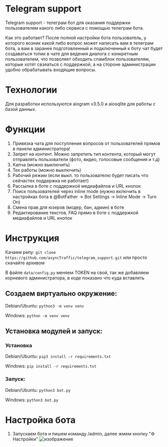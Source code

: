 # Telegram support
Telegram support - телеграм бот для оказания поддержки пользователям какого либо сервиса с помощью телеграм бота.

Как это работает? После полной настройки бота пользователь, у которого возник какой либо вопрос может написать вам в телеграм бота, а вам в заранее подготовленный и подключенный к боту чат будет создаваться топик в чате для ведения диалога с конкретным пользователем, что позволяет обходить спамблок пользователям, которые хотят свзяаться с поддержкой, а на стороне администрации удобно обрабатывать входящие вопросы.

# Технологии
Для разработки используются aiogram v3.5.0 и aiosqlite для работы с базой данных. 

# Функции
1. Привязка чата для поступления вопросов от пользователей прямов в панели администратора!
2. Запрет на контент. Можно запретить тип контента, который могут отправлять пользователи (фото, видео, голосовые сообщения и т.д)
3. Капча (можно выключить)
4. Тех работы (можно выключить)
5. Рабочий режим (если выкл. то пользователю будет писать что сейчастех поддержка не работает)
6. Рассылка в боте с поддержкой медиафайлов и URL кнопок
7. Поиск пользователей через inline mode (нужно включить в настройках бота в @BotFather -> Bot Settings -> Inline Mode -> Turn On)
8. Смена прав для юзеров (модер, бан, админ) в боте
9. Редактирование текстов, FAQ прямо в боте с поддержкой медиафайлов и URL кнопок

# Инструкция
Качаем репу: `git clone https://github.com/asyncTraffic/telegram_support.git` или просто скачайте архивом

В файле `data/config.py` меняем TOKEN на свой, так же добавляем корневого администратора, в коде показано что куда вставлять

## Создаем виртуально окружение: 
Debian/Ubuntu: `python3 -m venv venv`

Windows: `python -m venv venv`

## Установка модулей и запуск:
### Установка
Debian/Ubuntu: `pip3 install -r requirements.txt`

Windows: `pip install -r requirements.txt`

### Запуск:
Debian/Ubuntu: `python3 bot.py`

Windows: `python3 bot.py`

# Настройка бота
1. Запускаем бота и пишем команду /admin, далее жмем кнопку "⚙️ Настройки" ![изображение](https://github.com/user-attachments/assets/73e74a14-46c1-48cf-90a3-21c1d47ca2df)

